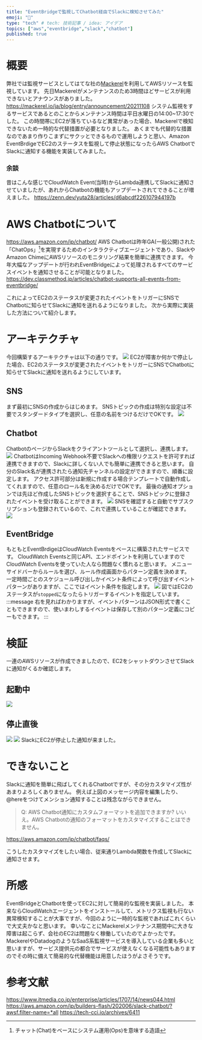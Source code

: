 ```yaml
---
title: "EventBridgeで監視してChatbot経由でSlackに検知させてみた"
emoji: "🐁"
type: "tech" # tech: 技術記事 / idea: アイデア
topics: ["aws","eventbridge","slack","chatbot"]
published: true
---
```


# 概要
弊社では監視サービスとしてはてな社の[Mackerel](https://ja.mackerel.io/)を利用してAWSリソースを監視しています。
先日Mackerelがメンテナンスのため3時間ほどサービスが利用できないとアナウンスがありました。
https://mackerel.io/ja/blog/entry/announcement/20211108
システム監視をするサービスであるとのことからメンテナンス時間は平日水曜日の14:00~17:30でした。
この時間帯にEC2が落ちているなど異常があった場合、Mackerelで検知できないため一時的な代替措置が必要となりました。
あくまでも代替的な措置なのであまり作りこまずにサクッとできるもので運用しようと思い、Amazon EventBrdigeでEC2のステータスを監視して停止状態になったらAWS ChatbotでSlackに通知する機能を実装してみました。
### 余談
昔はこんな感じでCloudWatch Event(当時)からLambda連携してSlackに通知させていましたが、あれからChatbotの機能もアップデートされてできることが増えました。
https://zenn.dev/yuta28/articles/d6abcdf226107944197b

# AWS Chatbotについて
https://aws.amazon.com/jp/chatbot/
AWS Chatbotは昨年GA(一般公開)された「ChatOps」[^1]を実現するためのインタラクティブエージェントであり、SlackやAmazon ChimeにAWSリソースのモニタリング結果を簡単に連携できます。
今年大幅なアップデートが行われEventBridgeによって処理されるすべてのサービスイベントを通知させることが可能となりました。
https://dev.classmethod.jp/articles/chatbot-supports-all-events-from-eventbridge/

これによってEC2のステータスが変更されたイベントをトリガーにSNSでChatbotに知らせてSlackに通知を送れるようになりました。
次から実際に実装した方法について紹介します。

[^1]: チャット(Chat)をベースにシステム運用(Ops)を意味する造語

# アーキテクチャ
今回構築するアーキテクチャは以下の通りです。
![](/images/eventbridge-slack/image1.png)
EC2が障害か何かで停止した場合、EC2のステータスが変更されたイベントをトリガーにSNSでChatbotに知らせてSlackに通知を送れるようにしています。
## SNS
まず最初にSNSの作成からはじめます。
SNSトピックの作成は特別な設定は不要でスタンダードタイプを選択し、任意の名前をつけるだけでOKです。
![](/images/eventbridge-slack/image3.png)

## Chatbot
ChatbotのページからSlackをクライアントツールとして選択し、連携します。
![](/images/eventbridge-slack/image2.png)
ChatbotはIncoming Webhook不要でSlackへの権限リクエストを許可すれば連携できますので、Slackに詳しくない人でも簡単に連携できると思います。
自分のSlack名が連携されたら通知先チャンネルの設定ができますので、順番に設定します。
アクセス許可部分は新規に作成する場合テンプレートで自動作成してくれますので、任意のロール名を決めるだけでOKです。
最後の通知オプションでは先ほど作成したSNSトピックを選択することで、SNSトピックに登録されたイベントを受け取ることができます。
![](/images/eventbridge-slack/image4.png)
SNSを確認すると自動でサブスクリプションも登録されているので、これで連携していることが確認できます。
![](/images/eventbridge-slack/image6.png)

## EventBridge
もともとEventBrdigeはCloudWatch Eventsをベースに構築されたサービスです。
CloudWatch Eventsと同じAPI、エンドポイントを利用していますのでCloudWatch Eventsを使っていた人なら問題なく慣れると思います。
メニューサイドバーからルールを選び、ルール作成画面からパターン定義を決めます。
一定時間ごとのスケジュール呼び出しかイベント条件によって呼び出すイベントパターンがありますが、ここではイベント条件を指定します。
![](/images/eventbridge-slack/image5.png)
図ではEC2のステータスが`stopped`になったらトリガーするイベントを指定しています。
:::message
右を見ればわかりますが、イベントパターンはJSON形式で書くこともできますので、使いまわしするイベントは保存して別のパターン定義にコピーもできます。
:::

# 検証
一連のAWSリソースが作成できましたので、EC2をシャットダウンさせてSlackに通知がくるか確認します。

## 起動中
![](/images/eventbridge-slack/image7.png)

## 停止直後
![](/images/eventbridge-slack/image8.png)
![](/images/eventbridge-slack/image9.png)
SlackにEC2が停止した通知が来ました。

# できないこと
Slackに通知を簡単に飛ばしてくれるChatbotですが、その分カスタマイズ性があまりよろしくありません。
例えば上図のメッセージ内容を編集したり、@hereをつけてメンション通知することは残念ながらできません。

> Q: AWS Chatbot通知にカスタムフォーマットを追加できますか?
いいえ。AWS Chatbotの通知のフォーマットをカスタマイズすることはできません。

https://aws.amazon.com/jp/chatbot/faqs/

こうしたカスタマイズをしたい場合、従来通りLambda関数を作成してSlackに通知させます。

# 所感
EventBridgeとChatbotを使ってEC2に対して簡易的な監視を実装しました。
本来ならCloudWatchエージェントをインストールして、メトリクス監視も行ない異常検知することが大事ですが、今回のように一時的な監視であればこれくらいで大丈夫かなと思います。
幸いなことにMackerelメンテナンス期間中に大きな障害は起こらず、会社のEC2は問題なく稼働していたのでよかったです。
MackerelやDatadogのようなSaaS系監視サービスを導入している企業も多いと思いますが、サービス提供元の都合でサービスが使えなくなる可能性もありますのでその時に備えて簡易的な代替機能は用意したほうがよさそうです。

# 参考文献
https://www.itmedia.co.jp/enterprise/articles/1707/14/news044.html
https://aws.amazon.com/jp/builders-flash/202006/slack-chatbot/?awsf.filter-name=*all
https://tech-cci.io/archives/6411